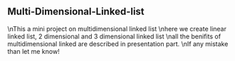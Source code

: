 ## Multi-Dimensional-Linked-list

\nThis a mini project on multidimensional linked list 
\nhere we create linear linked list, 2 dimensional and 3 dimensional linked list 
\nall the benifits of multidimensional linked are described in presentation part.
\nIf any mistake than let me know!

